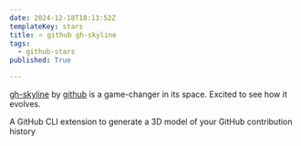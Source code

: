 ```yaml
---
date: 2024-12-18T18:13:52Z
templateKey: stars
title: ⭐ github gh-skyline
tags:
  - github-stars
published: True

---
```


[gh-skyline](https://github.com/github/gh-skyline) by [github](https://github.com/github) is a game-changer in its space. Excited to see how it evolves.

A GitHub CLI extension to generate a 3D model of your GitHub contribution history

